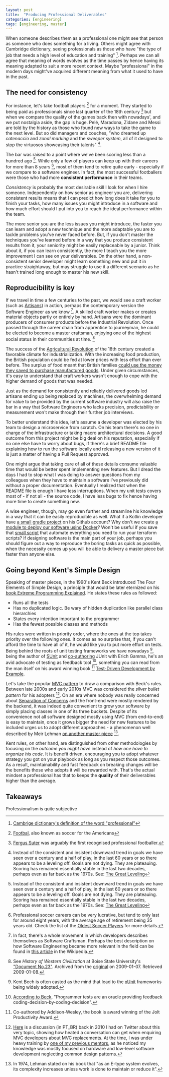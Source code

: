 ```yaml
---
layout: post
title:  "Producing Professional Deliverables"
categories: [engineering]
tags: [engineering, master]
---
```

When someone describes them as a professional one might see that person as someone who does something for a living. Others might agree with Cambridge dictionary, seeing professionals as those who have "the type of job that needs a high level of education and training" [^1]. Perhaps we can all agree that meaning of words evolves as the time passes by hence having its meaning adapted to suit a more recent context. Maybe "professional" in the modern days might've acquired different meaning from what it used to have in the past.

## The need for consistency
For instance, let's take football players [^2] for a moment. They started to being paid as professionals since last quarter of the 18th century [^3] but when we compare the quality of the games back then with nowadays', and we put nostalgia aside, the gap is huge. Pelé, Maradona, Zidane and Messi are told by the history as those who found new ways to take the game to the next level. But so did managers and couches, "who dreamed up _catenaccio_ and _zonal marking_ and the _sweeper system_, all of it designed to stop the virtuosos showcasing their talents" [^4].

The bar was raised to a point where we've been scoring less than a hundred ago [^4]. While only a few of players can keep up with their careers for more than 8 years [^5], most of them tend to retire quite early - especially if we compare to a software engineer. In fact, the most successful footballers were those who had more **consistent performance** in their teams.

_Consistency_ is probably the most desirable skill I look for when I hire someone. Independently on how senior as engineer you are, delivering consistent results means that I can predict how long does it take for you to finish your tasks, how many issues you might introduce in a software and how much effort should I put into you to reach the ideal performance within the team.

The more senior you are the less issues you might introduce, the faster you can learn and adopt a new technique and the more adaptable you are to tackle problems you've never faced before. But, if you don't master the techniques you've learned before in a way that you produce consistent results from it, your seniority might be easily replaceable by a junior. Think about it, if you can learn consistently, the more I teach you the more improvement I can see on your deliverables. On the other hand, a non-consistent senior developer might learn something new and put it in practice straightaway, but may struggle to use it a different scenario as he hasn't trained long enough to master his new skill.

## Reproducibility is key
If we travel in time a few centuries to the past, we would see a craft worker (such as [Artisans](https://en.wikipedia.org/wiki/Artisan)) in action, perhaps the contemporary version the Software Engineer as we know [^7]. A skilled craft worker makes or creates material objects partly or entirely by hand. Artisans were the dominant producers of consumer products before the Industrial Revolution. Once passed through the career chain from apprentice to journeyman, he could be elected to become a master craftsman, enjoying one of the highest social status in their communities at time. [^6]

The success of the [Agricultural Revolution](https://en.wikipedia.org/wiki/British_Agricultural_Revolution) of the 18th century created a favorable climate for industrialization. With the increasing food production, the British population could be fed at lower prices with less effort than ever before. The surplus of food meant that British families [could use the money they saved to purchase manufactured goods](https://study.com/academy/lesson/causes-of-the-first-industrial-revolution.html). Under given circumstances, it's easy to understand that craft workers wasn't enough to cope with the higher demand of goods that was needed.

Just as the demand for consistently and reliably delivered goods led artisans ending up being replaced by machines, <span class="highlight">the overwhelming demand for value to be provided by the current software industry will also raise the bar</span> in a way that Software Engineers who lacks precision, predictability or measurement won't make through their further job interviews.

To better understand this idea, let's assume a developer was elected by his team to design a microservice from scratch. On his team there's no one in charge of the infrastructure or taking macro architectural decisions. A good outcome from this project might be big deal on his reputation, especially if no one else have to worry about bugs, if there's a brief README file explaining how to run the software locally and releasing a new version of it is just a matter of having a Pull Request approved.

One might argue that taking care of all of these details consume valuable time that would be better spent implementing new features. But I dread the days I had to stop what I was doing to answer questions from my colleagues when they have to maintain a software I've previously did without a proper documentation. Eventually I realized that when the README file is enough I have less interruptions. When my unit tests covers most of - if not all - the source code, I have less bugs to fix hence having more time to create something new.

A wise engineer, though, may go even further and streamline his knowledge in a way that it can be easily reproducible as well. What if a Kotlin developer have [a small gradle project](https://github.com/Skullabs/kos-sample-gradle) on his Github account? Why don't we create [a module to deploy our software using Docker](https://github.com/miere/terraform-aws-fargate-ha-web)? Won't be useful if you save that [small script](https://github.com/miere/terraw) that automate everything you need to run your terraform scripts? If designing software is the main part of your job, perhaps you should figure out a way to reproduce the boring tasks as quick as possible, when the necessity comes up you will be able to delivery a master piece but faster than anyone else.

## Going beyond Kent's Simple Design
Speaking of master pieces, in the 1990's Kent Beck introduced The Four Elements of Simple Design, a principle that would be later eternized on his [book Extreme Programming Explained](https://www.amazon.com/gp/product/0201616416). He states these rules as followed:
- Runs all the tests
- Has no duplicated logic. Be wary of hidden duplication like parallel class hierarchies
- States every intention important to the programmer
- Has the fewest possible classes and methods

His rules were written in priority order, where the ones at the top takes priority over the following ones. It comes as no surprise that, if you can't afford the time to have all of it, he would like you to put more effort on tests. Being behind the roots of unit testing frameworks we have nowadays [^9], being the author of [SUnit](https://en.wikipedia.org/wiki/SUnit) and [co-authoring](https://en.wikipedia.org/wiki/Kent_Beck) JUnit with Erich Gamma, he's an avid advocate of testing as feedback tool [^8], something you can read from the man itself on his award winning book [^10] [Test-Driven Development by Example](https://www.amazon.com/Test-Driven-Development-Kent-Beck/dp/0321146530/).

Let's take the popular [MVC pattern](https://en.wikipedia.org/wiki/Model%E2%80%93view%E2%80%93controller) to draw a comparison with Beck's rules. Between late 2000s and early 2010s MVC was considered the _silver bullet pattern_ for his adopters [^11]. On an era where nobody was really concerned about [Separation of Concerns](https://en.wikipedia.org/wiki/Separation_of_concerns) and the front-end were mostly rendered by the backend, it was indeed quite convenient to grow your software by simply placing classes in one of its three buckets. Despite of its convenience not all software designed mostly using MVC (from end-to-end) is easy to maintain, once it grows bigger the need for new features to be included urges us to adopt different approaches - a phenomenon well described by Meir Lehman [on another master piece](https://ieeexplore.ieee.org/document/1456074) [^12].

Kent rules, on other hand, are distinguished from other methodologies by focusing on the _outcome you might have_ instead of _how one have to organize his code_. It is benefit driven, encouraging you to adopt whatever strategy you got on your playbook as long as you respect those outcomes. As a result, maintainability and fast feedback on breaking changes will be the benefits those who adopts it will be rewarded with. That's the actual mindset a professional has that to keeps the **quality** of their deliverables higher than the average.



## Takeaways
Professionalism is quite subjective

[^1]: [Cambrige dictionary's definition of the word "professional"](https://dictionary.cambridge.org/dictionary/english/professional)
[^2]: [Footbal](https://en.wikipedia.org/wiki/Football_player), also known as soccer for the Americans
[^3]: [Fergus Suter](https://en.wikipedia.org/wiki/Fergus_Suter) was arguably the first recognised professional footballer.
[^4]: Instead of the consistent and insistent downward trend in goals we have seen over a century and a half of play, in the last 60 years or so there appears to be a leveling off. Goals are not dying. They are plateauing. Scoring has remained essentially stable in the last two decades, perhaps even as far back as the 1970s. See: [The Great Leveling](https://slate.com/culture/2013/08/the-numbers-game-why-soccer-teams-score-fewer-goals-than-they-did-100-years-ago.html)
[^5]: Professional soccer careers can be very lucrative, but tend to only last for around eight years, with the average age of retirement being 35 years old. Check the list of the [Oldest Soccer Players](https://www.oldest.org/sports/soccer-players/) for more details.
[^6]: See _History of Western Civilization_ at Boise State University's ["Document No.23"](https://web.archive.org/web/20090107061228/http://history.boisestate.edu/westciv/medsoc/23.shtml). Archived from the [original](http://history.boisestate.edu/westciv/medsoc/23.shtml) on 2009-01-07. Retrieved 2009-01-08.
[^7]: In fact, there's a whole movement in which developers describes themselves as Software Craftsman. Perhaps the best description on how Software Engineering became more relevant in the field can be found in [this article](https://en.wikipedia.org/wiki/Software_craftsmanship) in the Wikipedia.
[^8]: [According to Beck](https://medium.com/@kentbeck_7670/programmer-test-principles-d01c064d7934), "Programmer tests are an oracle providing feedback coding-decision-by-coding-decision".
[^9]: Kent Bech is often casted as the mind that lead to the [xUnit](https://en.wikipedia.org/wiki/XUnit) frameworks being widely adopted.
[^10]: Co-authored by Addison-Wesley, the book is award winning of the Jolt Productivity Award.
[^11]: [Here](https://twitter.com/miere/status/14496627913924608) is a discussion (in PT_BR) back in 2010 I had on Twitter about this very topic, showing how heated a conversation can get when enquiring MVC developers about MVC replacements. At the time, I was under heavy training by [one of my previous mentors](https://twitter.com/anielson), as he noticed my knowledge was mostly focused on hardware and low-level software development neglecting common design patterns.
[^12]: In 1974, Lehman stated on his book that "as an E-type system evolves, its complexity increases unless work is done to maintain or reduce it".